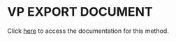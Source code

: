 <!---->
# VP EXPORT DOCUMENT

Click [here](https://developer.4d.com/docs/20/ViewPro/method-list#vp-export-document) to access the documentation for this method.


